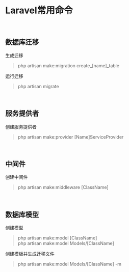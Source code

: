 # Laravel常用命令 #

<br/>

## 数据库迁移 ##

生成迁移
> php artisan make:migration create_[name]_table

运行迁移
> php artisan migrate

<br/>

## 服务提供者 ##

创建服务提供者
> php artisan make:provider [Name]ServiceProvider

<br/>

## 中间件 ##

创建中间件
> php artisan make:middleware [ClassName]

<br/>

## 数据库模型 ##

创建模型
> php artisan make:model [ClassName]  
> php artisan make:model Models/[ClassName]

创建模板并生成迁移文件
> php artisan make:model Models/[ClassName] -m
